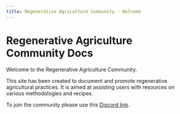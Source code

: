 ```yaml
---
title: Regenerative Agriculture Community - Welcome
---
```

# Regenerative Agriculture Community Docs 

Welcome to the Regenerative Agriculture Community.

This site has been created to document and promote regenerative agricultural practices. It is aimed at assisting users with resources on various methodologies and recipes.


To join the community please use this [Discord link](https://discord.gg/YZvW3eTb).
